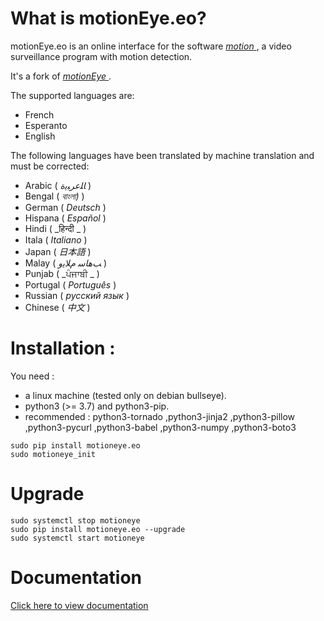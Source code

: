 # What is motionEye.eo?

motionEye.eo is an online interface for the software [ _motion_ ](https://motion-project.github.io/), a video surveillance program with motion detection.

It's a fork of [ _motionEye_ ](https://github.com/motioneye-project/motioneye).

The supported languages are:
* French
* Esperanto
* English

The following languages have been translated by machine translation and must be corrected:

* Arabic ( _ﺎﻠﻋﺮﺒﻳﺓ_ )
* Bengal ( _বাংলা)_ )
* German ( _Deutsch_ )
* Hispana ( _Español_ )
* Hindi ( _हिन्दी _ )
* Itala ( _Italiano_ )
* Japan ( _日本語_ )
* Malay ( _ﺐﻫﺎﺳ ﻡﻼﻳﻭ_ )
* Punjab ( _ਪੰਜਾਬੀ _ )
* Portugal ( _Português_ )
* Russian ( _русский язык_ )
* Chinese ( _中文_ )

# Installation :

You need :
* a linux machine (tested only on debian bullseye).
* python3 (>= 3.7) and python3-pip.
* recommended : python3-tornado ,python3-jinja2 ,python3-pillow ,python3-pycurl ,python3-babel ,python3-numpy ,python3-boto3

```
sudo pip install motioneye.eo
sudo motioneye_init
```

# Upgrade
```
sudo systemctl stop motioneye
sudo pip install motioneye.eo --upgrade
sudo systemctl start motioneye
```

# Documentation
[Click here to view documentation](https://jmichault.github.io/motioneye.eo-dok/)
